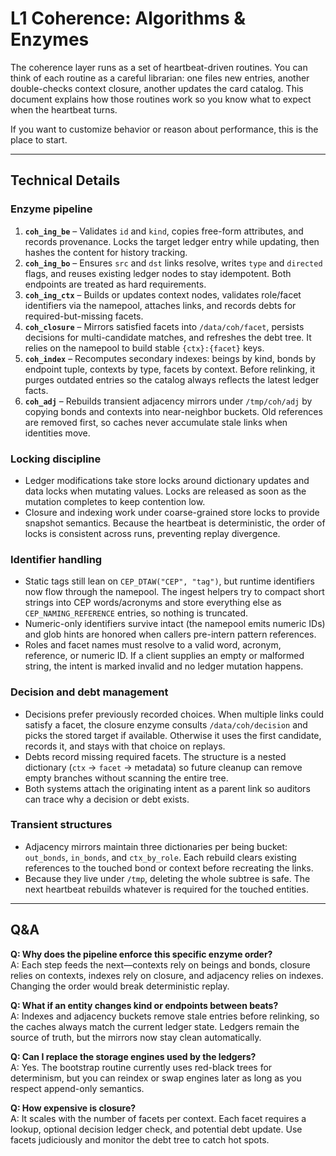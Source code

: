 # L1 Coherence: Algorithms & Enzymes

The coherence layer runs as a set of heartbeat-driven routines. You can think of each routine as a careful librarian: one files new entries, another double-checks context closure, another updates the card catalog. This document explains how those routines work so you know what to expect when the heartbeat turns.

If you want to customize behavior or reason about performance, this is the place to start.

---

## Technical Details

### Enzyme pipeline
1. **`coh_ing_be`** – Validates `id` and `kind`, copies free-form attributes, and records provenance. Locks the target ledger entry while updating, then hashes the content for history tracking.
2. **`coh_ing_bo`** – Ensures `src` and `dst` links resolve, writes `type` and `directed` flags, and reuses existing ledger nodes to stay idempotent. Both endpoints are treated as hard requirements.
3. **`coh_ing_ctx`** – Builds or updates context nodes, validates role/facet identifiers via the namepool, attaches links, and records debts for required-but-missing facets.
4. **`coh_closure`** – Mirrors satisfied facets into `/data/coh/facet`, persists decisions for multi-candidate matches, and refreshes the debt tree. It relies on the namepool to build stable `{ctx}:{facet}` keys.
5. **`coh_index`** – Recomputes secondary indexes: beings by kind, bonds by endpoint tuple, contexts by type, facets by context. Before relinking, it purges outdated entries so the catalog always reflects the latest ledger facts.
6. **`coh_adj`** – Rebuilds transient adjacency mirrors under `/tmp/coh/adj` by copying bonds and contexts into near-neighbor buckets. Old references are removed first, so caches never accumulate stale links when identities move.

### Locking discipline
- Ledger modifications take store locks around dictionary updates and data locks when mutating values. Locks are released as soon as the mutation completes to keep contention low.
- Closure and indexing work under coarse-grained store locks to provide snapshot semantics. Because the heartbeat is deterministic, the order of locks is consistent across runs, preventing replay divergence.

### Identifier handling
- Static tags still lean on `CEP_DTAW("CEP", "tag")`, but runtime identifiers now flow through the namepool. The ingest helpers try to compact short strings into CEP words/acronyms and store everything else as `CEP_NAMING_REFERENCE` entries, so nothing is truncated.
- Numeric-only identifiers survive intact (the namepool emits numeric IDs) and glob hints are honored when callers pre-intern pattern references.
- Roles and facet names must resolve to a valid word, acronym, reference, or numeric ID. If a client supplies an empty or malformed string, the intent is marked invalid and no ledger mutation happens.

### Decision and debt management
- Decisions prefer previously recorded choices. When multiple links could satisfy a facet, the closure enzyme consults `/data/coh/decision` and picks the stored target if available. Otherwise it uses the first candidate, records it, and stays with that choice on replays.
- Debts record missing required facets. The structure is a nested dictionary (`ctx` → `facet` → metadata) so future cleanup can remove empty branches without scanning the entire tree.
- Both systems attach the originating intent as a parent link so auditors can trace why a decision or debt exists.

### Transient structures
- Adjacency mirrors maintain three dictionaries per being bucket: `out_bonds`, `in_bonds`, and `ctx_by_role`. Each rebuild clears existing references to the touched bond or context before recreating the links.
- Because they live under `/tmp`, deleting the whole subtree is safe. The next heartbeat rebuilds whatever is required for the touched entities.

---

## Q&A

**Q: Why does the pipeline enforce this specific enzyme order?**  
A: Each step feeds the next—contexts rely on beings and bonds, closure relies on contexts, indexes rely on closure, and adjacency relies on indexes. Changing the order would break deterministic replay.

**Q: What if an entity changes kind or endpoints between beats?**  
A: Indexes and adjacency buckets remove stale entries before relinking, so the caches always match the current ledger state. Ledgers remain the source of truth, but the mirrors now stay clean automatically.

**Q: Can I replace the storage engines used by the ledgers?**  
A: Yes. The bootstrap routine currently uses red-black trees for determinism, but you can reindex or swap engines later as long as you respect append-only semantics.

**Q: How expensive is closure?**  
A: It scales with the number of facets per context. Each facet requires a lookup, optional decision ledger check, and potential debt update. Use facets judiciously and monitor the debt tree to catch hot spots.
